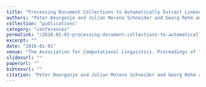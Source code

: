 ```yaml
---
title: "Processing Document Collections to Automatically Extract Linked Data: Semantic Storytelling Technologies for Smart Curation Workflows"
authors: "Peter Bourgonje and Julian Moreno Schneider and Georg Rehm and Felix Sasaki"
collection: "publications"
category: "conferences"
permalink: "/2016-01-01-processing-document-collections-to-automatically-extract-linked-data-semantic-storytelling-technologies-for-smart-curation-workflows"
excerpt: ""
date: "2016-01-01"
venue: "The Association for Computational Linguistics. Proceedings of the 2nd International Workshop on Natural Language Generation and the Semantic Web (WebNLG 2016), ISSN: 1135-5948, pp: 13 - 16"
slidesurl: ""
paperurl: ""
bibtexurl: ""
citation: "Peter Bourgonje and Julian Moreno Schneider and Georg Rehm and Felix Sasaki. (2016). \"Processing Document Collections to Automatically Extract Linked Data: Semantic Storytelling Technologies for Smart Curation Workflows.\" *The Association for Computational Linguistics. Proceedings of the 2nd International Workshop on Natural Language Generation and the Semantic Web (WebNLG 2016), ISSN: 1135-5948, pp: 13 - 16*."
---
```


